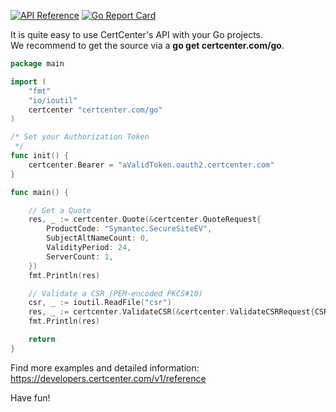 [![API Reference](http://img.shields.io/badge/api-reference-blue.svg)](https://developers.certcenter.com/v1/reference)
[![Go Report Card](https://goreportcard.com/badge/github.com/CertCenter/goCertCenter)](https://goreportcard.com/report/github.com/CertCenter/goCertCenter)

It is quite easy to use CertCenter's API with your Go projects.<br>
We recommend to get the source via a **go get certcenter.com/go**.

```go
package main

import (
	"fmt"
	"io/ioutil"
	certcenter "certcenter.com/go"
)

/* Set your Authorization Token
 */
func init() {
	certcenter.Bearer = "aValidToken.oauth2.certcenter.com"
}

func main() {

	// Get a Quote
	res, _ := certcenter.Quote(&certcenter.QuoteRequest{
		ProductCode: "Symantec.SecureSiteEV",
		SubjectAltNameCount: 0,
		ValidityPeriod: 24,
		ServerCount: 1,
	})
	fmt.Println(res)

	// Validate a CSR (PEM-encoded PKCS#10)
	csr, _ := ioutil.ReadFile("csr")
	res, _ := certcenter.ValidateCSR(&certcenter.ValidateCSRRequest{CSR: string(csr)})
	fmt.Println(res)

	return
}
```

Find more examples and detailed information:
https://developers.certcenter.com/v1/reference

Have fun!

